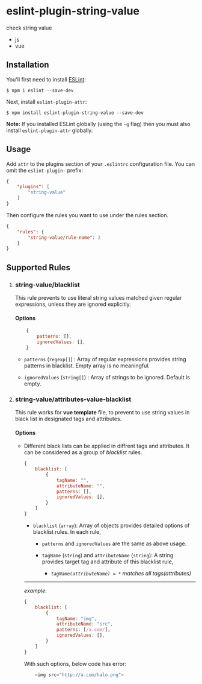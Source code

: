 # eslint-plugin-string-value

check string value

+ js
+ vue

## Installation

You'll first need to install [ESLint](http://eslint.org):

```
$ npm i eslint --save-dev
```

Next, install `eslint-plugin-attr`:

```
$ npm install eslint-plugin-string-value --save-dev
```

**Note:** If you installed ESLint globally (using the `-g` flag) then you must also install `eslint-plugin-attr` globally.

## Usage

Add `attr` to the plugins section of your `.eslintrc` configuration file. You can omit the `eslint-plugin-` prefix:

```json
{
    "plugins": [
        "string-value"
    ]
}
```


Then configure the rules you want to use under the rules section.

```json
{
    "rules": {
        "string-value/rule-name": 2
    }
}
```

## Supported Rules

1.  ### string-value/blacklist

    This rule prevents to use literal string values matched given regular expressions, unless they are ignored explicitly.

    #### Options
    ```js
        {
            patterns: [],
            ignoredValues: [],
        }
    ```
    - `patterns` (`regexp[]`) : Array of regular expressions provides string patterns in blacklist. Empty array is no meaningful.

    - `ignoredValues` (`string[]`) : Array of strings to be ignored. Default is empty.

2. ### string-value/attributes-value-blacklist

    This rule works for **vue template** file, to prevent to use string values in black list in designated tags and attributes.

    #### Options
    - Different black lists can be applied in diffrent tags and attributes. It can be considered as a group of *blacklist* rules.
        ```js
        {
            blacklist: [
                {
                    tagName: "",
                    attributeName: "",
                    patterns: [],
                    ignoredValues: [],
                }
            ]
        }
        ```
        - `blacklist` (`array`): Array of objects provides detailed options of blacklist rules. In each rule,

            - `patterns` and `ignoredValues` are the same as above usage.
            - `tagName` (`string`) and  `attributeName` (`string`): A string provides target tag and attribute of this blacklist rule, 
                
               +  *`tagName(attributeName) = *` matches all tags(attributes)*
        
        ----
        *example*: 
        ```js
        {
            blacklist: [
                {
                    tagName: "img",
                    attributeName: "src",
                    patterns: [/a.com/],
                    ignoredValues: [],
                }
            ]
        }
        ```

        With such options, below code has error:
        ```js
            <img src="http://a.com/halo.png">
        ```
        







